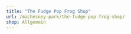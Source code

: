 ```yaml
---
title: "The Fudge Pop Frog Shop"
url: /machesney-park/the-fudge-pop-frog-shop/
shop: Allgemein
---
```

